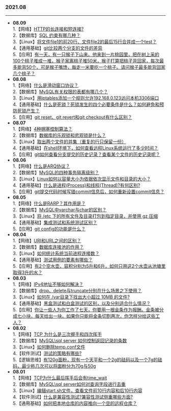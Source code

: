 ### 2021.08

---
- **08.09**  
   1.【网络】[HTTP的长连接和短连接?](https://github.com/Scale-of-evaluation/daily-question/issues/132)  
   2.【数据库】[SQL 约束有哪几种？](https://github.com/Scale-of-evaluation/daily-question/issues/133)  
   3.【Linux】[将文件file1的前20行、文件file2的最后15行合并成一个test？](https://github.com/Scale-of-evaluation/daily-question/issues/134)  
   4.【通用基础】[git比较两个分支的文件的差异](https://github.com/Scale-of-evaluation/daily-question/issues/135)  
   5.【应用】[有一天，有一只猴子下山来。他来到一片桃园里，把在树上采的100个桃子堆成一堆，猴子家离桃子堆50米，猴子打算把桃子背回家，每次最多能背50个，可是猴子嘴馋，每走一米要吃一个桃子。请问猴子最多能背回家几个桃子？](https://github.com/Scale-of-evaluation/daily-question/issues/136)
- **08.08**  
   1.【网络】[什么是滑动窗口协议？](https://github.com/Scale-of-evaluation/daily-question/issues/127)  
   2.【数据库】[MySQL有关权限的表都有哪几个？](https://github.com/Scale-of-evaluation/daily-question/issues/128)  
   3.【Linux】[用iptables添加一个规则允许192.168.0.123访问本机3306端口](https://github.com/Scale-of-evaluation/daily-question/issues/129)  
   4.【通用基础】[什么是死锁？死锁发生的四个必要条件是什么？如何避免和预防死锁产生？](https://github.com/Scale-of-evaluation/daily-question/issues/130)  
   5.【应用】[git reset、git revert和git checkout有什么区别？](https://github.com/Scale-of-evaluation/daily-question/issues/131)
- **08.07**  
   1.【网络】[4种拥塞控制算法？](https://github.com/Scale-of-evaluation/daily-question/issues/122)  
   2.【数据库】[数据库的乐观锁和悲观锁是什么？](https://github.com/Scale-of-evaluation/daily-question/issues/123)  
   3.【Linux】[取出两个文件的并集（重复的行只保留一份）](https://github.com/Scale-of-evaluation/daily-question/issues/124)  
   4.【通用基础】[在shell环境下，如何查看远程Linux系统运行了多少时间？](https://github.com/Scale-of-evaluation/daily-question/issues/125)  
   5.【应用】[git如何查看分支提交的历史记录？查看某个文件的历史记录呢？](https://github.com/Scale-of-evaluation/daily-question/issues/126)
- **08.06**  
   1.【网络】[什么是ARQ协议？](https://github.com/Scale-of-evaluation/daily-question/issues/117)  
   2.【数据库】[MySQL的四种事务隔离级别？](https://github.com/Scale-of-evaluation/daily-question/issues/118)  
   3.【Linux】[Linux如何以容量大小为依据依次显示文件和目录的大小？](https://github.com/Scale-of-evaluation/daily-question/issues/119)  
   4.【通用基础】[什么是进程(Process)和线程(Thread)?有何区别?](https://github.com/Scale-of-evaluation/daily-question/issues/120)  
   5.【应用】[git提交代码时候写错commit信息后，如何重新设置commit信息？](https://github.com/Scale-of-evaluation/daily-question/issues/121)
- **08.05**  
   1.【网络】[什么是RARP？其作用是？](https://github.com/Scale-of-evaluation/daily-question/issues/112)  
   2.【数据库】[MySQL中varchar与char的区别？](https://github.com/Scale-of-evaluation/daily-question/issues/113)  
   3.【Linux】[将 /etc 下的所有文件及目录打包到指定目录，并使用 gz 压缩](https://github.com/Scale-of-evaluation/daily-question/issues/114)  
   4.【通用基础】[集成测试和系统测试区别？](https://github.com/Scale-of-evaluation/daily-question/issues/115)  
   5.【应用】[git config的功能是什么？](https://github.com/Scale-of-evaluation/daily-question/issues/116)
- **08.04**  
   1.【网络】[URI和URL之间的区别？](https://github.com/Scale-of-evaluation/daily-question/issues/107)  
   2.【数据库】[数据库连接池的作用？](https://github.com/Scale-of-evaluation/daily-question/issues/108)  
   3.【Linux】[如何统计系统当前进程连接数？](https://github.com/Scale-of-evaluation/daily-question/issues/109)  
   4.【通用基础】[测试用例的要素有哪些？](https://github.com/Scale-of-evaluation/daily-question/issues/110)  
   5.【应用】[有2个空水壶，容积分别为5升和6升，如何只用这2个水壶从池塘里取得3升的水？](https://github.com/Scale-of-evaluation/daily-question/issues/111)
- **08.03**  
   1.【网络】[IPv4地址不够如何解决？](https://github.com/Scale-of-evaluation/daily-question/issues/102)  
   2.【数据库】[drop、delete与truncate分别在什么场景之下使用？](https://github.com/Scale-of-evaluation/daily-question/issues/103)  
   3.【Linux】[如何在 /var目录下找出大小超过 10MB 的文件?](https://github.com/Scale-of-evaluation/daily-question/issues/104)  
   4.【通用基础】[黑盒测试和白盒测试的区别，以及分别适合什么情况？](https://github.com/Scale-of-evaluation/daily-question/issues/105)  
   5.【应用】[你让一些人为你工作了七天，你要用一根金条作为报酬。金条被分成七小块，每天给出一块。如果你只能将金条切割两次，你怎样分给这些工人？](https://github.com/Scale-of-evaluation/daily-question/issues/106)
- **08.02**   
   1.【网络】[TCP 为什么是三次握手和四次挥手](https://github.com/Scale-of-evaluation/daily-question/issues/96)  
   2.【数据库】[MySQL\sql server 如何控制返回记录的条数](https://github.com/Scale-of-evaluation/daily-question/issues/97)  
   3.【Linux】[如何删除temp.conf文件](https://github.com/Scale-of-evaluation/daily-question/issues/98)  
   4.【软件测试】[测试的策略有哪些?](https://github.com/Scale-of-evaluation/daily-question/issues/99)  
   5.【逻辑思维】[有120g面粉，现有一个天平和一个2g的砝码以及一个7g的砝码，最少称几次可以将面粉分为70g与50g](https://github.com/Scale-of-evaluation/daily-question/issues/100)  
- **08.01**   
   1.【网络】[TCP为什么最后挥手后会有time_wait](https://github.com/Scale-of-evaluation/daily-question/issues/91)  
   2.【数据库】[MySQL\sql server如何对查询字段进行去重](https://github.com/Scale-of-evaluation/daily-question/issues/92)  
   3.【Linux】[编辑start.sh文件，查看文件前10行内容和后10行内容](https://github.com/Scale-of-evaluation/daily-question/issues/93)  
   4.【软件测试】[什么是兼容性测试?兼容性测试侧重哪些方面?](https://github.com/Scale-of-evaluation/daily-question/issues/94)  
   5.【通用基础】[如何把本地仓库的内容推向一个空的远程仓库？](https://github.com/Scale-of-evaluation/daily-question/issues/95)  

